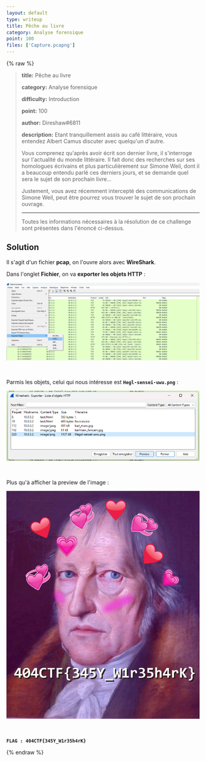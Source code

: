 ```yaml
---
layout: default
type: writeup
title: Pêche au livre
category: Analyse forensique
point: 100
files: ['Capture.pcapng']
---
```


{% raw %}
> **title:** Pêche au livre
>
> **category:** Analyse forensique
>
> **difficulty:** Introduction
>
> **point:** 100
>
> **author:** Direshaw#6811
>
> **description:**
> Etant tranquillement assis au café littéraire, vous entendez Albert Camus discuter avec quelqu'un d'autre.
> 
> Vous comprenez qu'après avoir écrit son dernier livre, il s'interroge sur l'actualité du monde littéraire. Il fait donc des recherches sur ses homologues écrivains et plus particulièrement sur Simone Weil, dont il a beaucoup entendu parlé ces derniers jours, et se demande quel sera le sujet de son prochain livre... 
> 
> Justement, vous avez récemment intercepté des communications de Simone Weil, peut être pourrez vous trouver le sujet de son prochain ouvrage.
> 
> ***
> 
> Toutes les informations nécessaires à la résolution de ce challenge sont présentes dans l'énoncé ci-dessus.

## Solution

Il s'agit d'un fichier **pcap**, on l'ouvre alors avec **WireShark**.

Dans l'onglet **Fichier**, on va **exporter les objets HTTP** :

![Export des objets HTTP](./images/http.png)

<br>

Parmis les objets, celui qui nous intéresse est **`Hegl-sensei-uwu.png`** :

![Liste des objets HTTP](./images/objets.png)

<br>

Plus qu'à afficher la preview de l'image :

![Image avec le flag](./images/flag.png)

<br>

**`FLAG : 404CTF{345Y_W1r35h4rK}`**

{% endraw %}